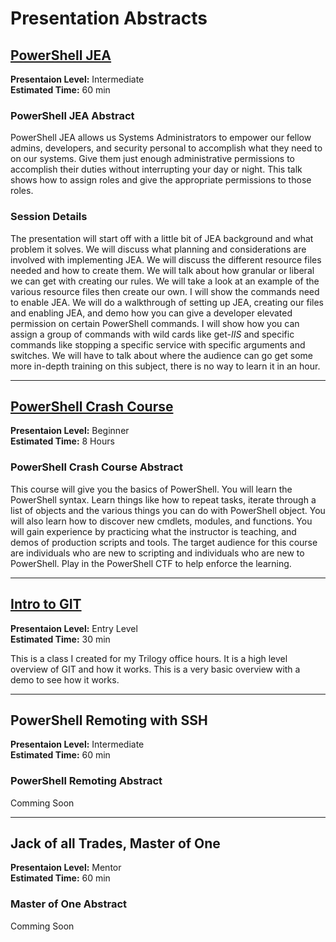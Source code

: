 # Presentation Abstracts

## [PowerShell JEA](https://github.com/P0w3rChi3f/Presentations/tree/master/PowerShell/JEA-Just-Enough-Admin)

**Presentaion Level:** Intermediate  
**Estimated Time:** 60 min  

### PowerShell JEA Abstract  

PowerShell JEA allows us Systems Administrators to empower our fellow admins, developers, and security personal to accomplish what they need to on our systems. Give them just enough administrative permissions to accomplish their duties without interrupting your day or night. This talk shows how to assign roles and give the appropriate permissions to those roles.  

### Session Details

The presentation will start off with a little bit of JEA background and what problem it solves. We will discuss what planning and considerations are involved with implementing JEA. We will discuss the different resource files needed and how to create them. We will talk about how granular or liberal we can get with creating our rules. We will take a look at an example of the various resource files then create our own. I will show the commands need to enable JEA. We will do a walkthrough of setting up JEA, creating our files and enabling JEA, and demo how you can give a developer elevated permission on certain PowerShell commands. I will show how you can assign a group of commands with wild cards like get-*IIS* and specific commands like stopping a specific service with specific arguments and switches. We will have to talk about where the audience can go get some more in-depth training on this subject, there is no way to learn it in an hour.
___

## [PowerShell Crash Course](https://github.com/P0w3rChi3f/Presentations/tree/master/PowerShell/PowerShell%20Crash%20Course)

**Presentaion Level:** Beginner  
**Estimated Time:** 8 Hours  

### PowerShell Crash Course Abstract  

This course will give you the basics of PowerShell. You will learn the PowerShell syntax. Learn things like how to repeat tasks, iterate through a list of objects and the various things you can do with PowerShell object. You will also learn how to discover new cmdlets, modules, and functions. You will gain experience by practicing what the instructor is teaching, and demos of production scripts and tools. The target audience for this course are individuals who are new to scripting and individuals who are new to PowerShell.  Play in the PowerShell CTF to help enforce the learning.  
___  

## [Intro to GIT](https://github.com/P0w3rChi3f/Presentations/blob/master/Intro%20to%20Git/)

**Presentaion Level:** Entry Level  
**Estimated Time:** 30 min  

This is a class I created for my Trilogy office hours.  It is a high level overview of GIT and how it works.  This is a very basic overview with a demo to see how it works.
___

## PowerShell Remoting with SSH  

**Presentaion Level:** Intermediate  
**Estimated Time:** 60 min

### PowerShell Remoting Abstract  

Comming Soon  

___

## Jack of all Trades, Master of One  

**Presentaion Level:** Mentor  
**Estimated Time:** 60 min  

### Master of One Abstract  

Comming Soon  
